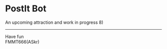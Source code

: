 PostIt Bot
==========

An upcoming attraction and work in progress 8)

---
Have fun  
FMMT666(ASkr)  
